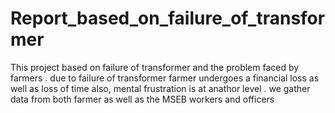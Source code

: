 # Report_based_on_failure_of_transformer
This project based on failure of transformer and the problem faced by farmers . due to failure of transformer farmer undergoes a financial loss as well as loss of time also, mental frustration is at anathor level . we gather data from both farmer as well as the MSEB workers and officers 
